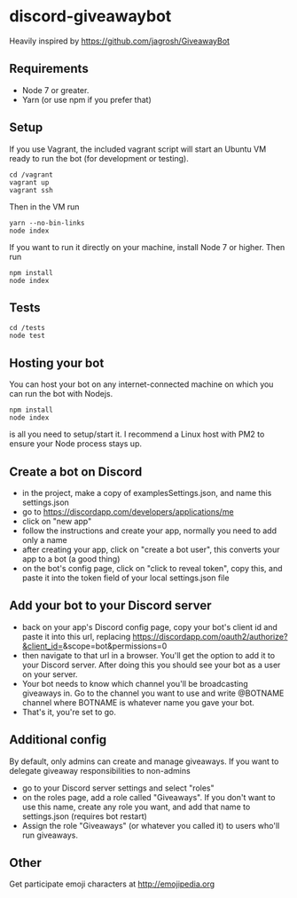 # discord-giveawaybot

Heavily inspired by https://github.com/jagrosh/GiveawayBot

## Requirements

- Node 7 or greater.
- Yarn (or use npm if you prefer that)

## Setup

If you use Vagrant, the included vagrant script will start an Ubuntu VM ready to run the bot (for development or testing).

    cd /vagrant
    vagrant up
    vagrant ssh

Then in the VM run

    yarn --no-bin-links
    node index

If you want to run it directly on your machine, install Node 7 or higher. Then run 

    npm install
    node index

## Tests

    cd /tests
    node test

## Hosting your bot

You can host your bot on any internet-connected machine on which you can run the bot with Nodejs.

    npm install
    node index

is all you need to setup/start it. I recommend a Linux host with PM2 to ensure your Node process stays up.


## Create a bot on Discord

- in the project, make a copy of examplesSettings.json, and name this settings.json
- go to https://discordapp.com/developers/applications/me
- click on "new app"
- follow the instructions and create your app, normally you need to add only a name
- after creating your app, click on "create a bot user", this converts your app to a bot (a good thing)
- on the bot's config page, click on "click to reveal token", copy this, and paste it into the token field of your local settings.json file

## Add your bot to your Discord server

- back on your app's Discord config page, copy your bot's client id and paste it into this url, replacing <CLIENT ID>
  https://discordapp.com/oauth2/authorize?&client_id=<CLIENT ID>&scope=bot&permissions=0
- then navigate to that url in a browser. You'll get the option to add it to your Discord server. After doing this you should see your bot as a user on your server.
- Your bot needs to know which channel you'll be broadcasting giveaways in. Go to the channel you want to use and write @BOTNAME channel where BOTNAME is whatever name you gave your bot.
- That's it, you're set to go.

## Additional config

By default, only admins can create and manage giveaways. If you want to delegate giveaway responsibilities to non-admins

- go to your Discord server settings and select "roles"
- on the roles page, add a role called "Giveaways". If you don't want to use this name, create any role you want, and add that name to settings.json (requires bot restart)
- Assign the role "Giveaways" (or whatever you called it) to users who'll run giveaways.

## Other

Get participate emoji characters at http://emojipedia.org

